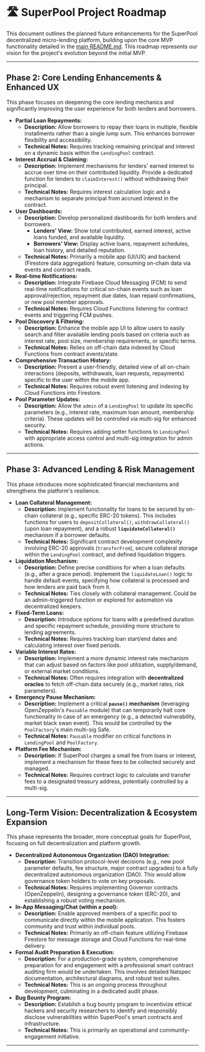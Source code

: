 # 🛣️ SuperPool Project Roadmap

This document outlines the planned future enhancements for the SuperPool decentralized micro-lending platform, building upon the core MVP functionality detailed in the [main README.md](README.md). This roadmap represents our vision for the project's evolution beyond the initial MVP.

---

## Phase 2: Core Lending Enhancements & Enhanced UX

This phase focuses on deepening the core lending mechanics and significantly improving the user experience for both lenders and borrowers.

- **Partial Loan Repayments:**
  - **Description:** Allow borrowers to repay their loans in multiple, flexible installments rather than a single lump sum. This enhances borrower flexibility and accessibility.
  - **Technical Notes:** Requires tracking remaining principal and interest on a dynamic basis within the `LendingPool` contract.
- **Interest Accrual & Claiming:**
  - **Description:** Implement mechanisms for lenders' earned interest to accrue over time on their contributed liquidity. Provide a dedicated function for lenders to `claimInterest()` without withdrawing their principal.
  - **Technical Notes:** Requires interest calculation logic and a mechanism to separate principal from accrued interest in the contract.
- **User Dashboards:**
  - **Description:** Develop personalized dashboards for both lenders and borrowers.
    - **Lenders' View:** Show total contributed, earned interest, active loans funded, and available liquidity.
    - **Borrowers' View:** Display active loans, repayment schedules, loan history, and detailed reputation.
  - **Technical Notes:** Primarily a mobile app (UI/UX) and backend (Firestore data aggregation) feature, consuming on-chain data via events and contract reads.
- **Real-time Notifications:**
  - **Description:** Integrate Firebase Cloud Messaging (FCM) to send real-time notifications for critical on-chain events such as loan approval/rejection, repayment due dates, loan repaid confirmations, or new pool member approvals.
  - **Technical Notes:** Requires Cloud Functions listening for contract events and triggering FCM pushes.
- **Pool Discovery & Filtering:**
  - **Description:** Enhance the mobile app UI to allow users to easily search and filter available lending pools based on criteria such as interest rate, pool size, membership requirements, or specific terms.
  - **Technical Notes:** Relies on off-chain data indexed by Cloud Functions from contract events/state.
- **Comprehensive Transaction History:**
  - **Description:** Present a user-friendly, detailed view of all on-chain interactions (deposits, withdrawals, loan requests, repayments) specific to the user within the mobile app.
  - **Technical Notes:** Requires robust event listening and indexing by Cloud Functions into Firestore.
- **Pool Parameter Updates:**
  - **Description:** Allow the `admin` of a `LendingPool` to update its specific parameters (e.g., interest rate, maximum loan amount, membership criteria). These updates will be controlled via multi-sig for enhanced security.
  - **Technical Notes:** Requires adding setter functions to `LendingPool` with appropriate access control and multi-sig integration for admin actions.

---

## Phase 3: Advanced Lending & Risk Management

This phase introduces more sophisticated financial mechanisms and strengthens the platform's resilience.

- **Loan Collateral Management:**
  - **Description:** Implement functionality for loans to be secured by on-chain collateral (e.g., specific ERC-20 tokens). This includes functions for users to `depositCollateral()`, `withdrawCollateral()` (upon loan repayment), and a robust **`liquidateCollateral()`** mechanism if a borrower defaults.
  - **Technical Notes:** Significant contract development complexity involving ERC-20 approvals (`transferFrom`), secure collateral storage within the `LendingPool` contract, and defined liquidation triggers.
- **Liquidation Mechanism:**
  - **Description:** Define precise conditions for when a loan defaults (e.g., after a grace period). Implement the `liquidateLoan()` logic to handle default events, specifying how collateral is processed and how lenders are paid back from it.
  - **Technical Notes:** Ties closely with collateral management. Could be an admin-triggered function or explored for automation via decentralized keepers.
- **Fixed-Term Loans:**
  - **Description:** Introduce options for loans with a predefined duration and specific repayment schedule, providing more structure to lending agreements.
  - **Technical Notes:** Requires tracking loan start/end dates and calculating interest over fixed periods.
- **Variable Interest Rates:**
  - **Description:** Implement a more dynamic interest rate mechanism that can adjust based on factors like pool utilization, supply/demand, or external market conditions.
  - **Technical Notes:** Often requires integration with **decentralized oracles** to fetch off-chain data securely (e.g., market rates, risk parameters).
- **Emergency Pause Mechanism:**
  - **Description:** Implement a critical **`pause()` mechanism** (leveraging OpenZeppelin's `Pausable` module) that can temporarily halt core functionality in case of an emergency (e.g., a detected vulnerability, market black swan event). This would be controlled by the `PoolFactory`'s main multi-sig Safe.
  - **Technical Notes:** `Pausable` modifier on critical functions in `LendingPool` and `PoolFactory`.
- **Platform Fee Mechanism:**
  - **Description:** If SuperPool charges a small fee from loans or interest, implement a mechanism for these fees to be collected securely and managed.
  - **Technical Notes:** Requires contract logic to calculate and transfer fees to a designated treasury address, potentially controlled by a multi-sig.

---

## Long-Term Vision: Decentralization & Ecosystem Expansion

This phase represents the broader, more conceptual goals for SuperPool, focusing on full decentralization and platform growth.

- **Decentralized Autonomous Organization (DAO) Integration:**
  - **Description:** Transition protocol-level decisions (e.g., new pool parameter defaults, fee structure, major contract upgrades) to a fully decentralized autonomous organization (DAO). This would allow governance token holders to vote on key proposals.
  - **Technical Notes:** Requires implementing Governor contracts (OpenZeppelin), designing a governance token (ERC-20), and establishing a robust voting mechanism.
- **In-App Messaging/Chat (within a pool):**
  - **Description:** Enable approved members of a specific pool to communicate directly within the mobile application. This fosters community and trust within individual pools.
  - **Technical Notes:** Primarily an off-chain feature utilizing Firebase Firestore for message storage and Cloud Functions for real-time delivery.
- **Formal Audit Preparation & Execution:**
  - **Description:** For a production-grade system, comprehensive preparation for and engagement with a professional smart contract auditing firm would be undertaken. This involves detailed Natspec documentation, architectural diagrams, and robust test suites.
  - **Technical Notes:** This is an ongoing process throughout development, culminating in a dedicated audit phase.
- **Bug Bounty Program:**
  - **Description:** Establish a bug bounty program to incentivize ethical hackers and security researchers to identify and responsibly disclose vulnerabilities within SuperPool's smart contracts and infrastructure.
  - **Technical Notes:** This is primarily an operational and community-engagement initiative.

---

